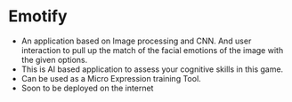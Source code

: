 # Emotify
* An application based on Image processing and CNN. And user interaction to pull up the match of the facial emotions of the image with the given options. 
* This is AI based application to assess your cognitive skills in this game.
* Can be used as a Micro Expression training Tool.
* Soon to be deployed on the internet